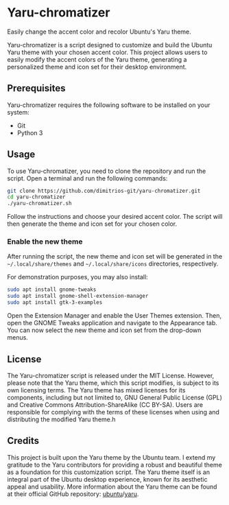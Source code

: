 # Yaru-chromatizer
Easily change the accent color and recolor Ubuntu's Yaru theme.

Yaru-chromatizer is a script designed to customize and build the Ubuntu Yaru
theme with your chosen accent color. This project allows users to easily modify
the accent colors of the Yaru theme, generating a personalized theme and icon
set for their desktop environment.

## Prerequisites
Yaru-chromatizer requires the following software to be installed on your system:
- Git
- Python 3

## Usage
To use Yaru-chromatizer, you need to clone the repository and run the script.
Open a terminal and run the following commands:

```bash
git clone https://github.com/dimitrios-git/yaru-chromatizer.git
cd yaru-chromatizer
./yaru-chromatizer.sh
```

Follow the instructions and choose your desired accent color. The script will
then generate the theme and icon set for your chosen color.

### Enable the new theme
After running the script, the new theme and icon set will be generated in the
`~/.local/share/themes` and `~/.local/share/icons` directories, respectively.

For demonstration purposes, you may also install:
```bash
sudo apt install gnome-tweaks
sudo apt install gnome-shell-extension-manager
sudo apt install gtk-3-examples
```
Open the Extension Manager and enable the User Themes extension. Then, open the
GNOME Tweaks application and navigate to the Appearance tab. You can now select
the new theme and icon set from the drop-down menus.

## License
The Yaru-chromatizer script is released under the MIT License. However, please
note that the Yaru theme, which this script modifies, is subject to its own
licensing terms. The Yaru theme has mixed licenses for its components, including
but not limited to, GNU General Public License (GPL) and Creative Commons
Attribution-ShareAlike (CC BY-SA). Users are responsible for complying with the
terms of these licenses when using and distributing the modified Yaru theme.h

## Credits
This project is built upon the Yaru theme by the Ubuntu team. I extend my
gratitude to the Yaru contributors for providing a robust and beautiful theme as
a foundation for this customization script. The Yaru theme itself is an integral
part of the Ubuntu desktop experience, known for its aesthetic appeal and
usability. More information about the Yaru theme can be found at their official
GitHub repository:
[ubuntu](https://github.com/ubuntu)/[yaru](https://github.com/ubuntu/yaru).
